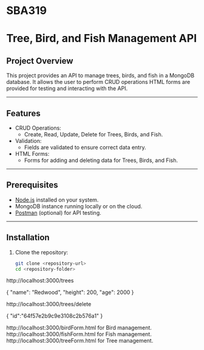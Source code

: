 # SBA319
# Tree, Bird, and Fish Management API

## Project Overview
This project provides an API to manage trees, birds, and fish in a MongoDB database. It allows the user to perform CRUD operations  HTML forms are provided for testing and interacting with the API.

---

## Features
- CRUD Operations:
  - Create, Read, Update, Delete for Trees, Birds, and Fish.
- Validation:
  - Fields are validated to ensure correct data entry.
- HTML Forms:
  - Forms for adding and deleting data for Trees, Birds, and Fish.
---

## Prerequisites
- [Node.js](https://nodejs.org/) installed on your system.
- MongoDB instance running locally or on the cloud.
- [Postman](https://www.postman.com/) (optional) for API testing.

---

## Installation
1. Clone the repository:
   ```bash
   git clone <repository-url>
   cd <repository-folder>

http://localhost:3000/trees

{
  "name": "Redwood",
  "height": 200,
  "age": 2000
}

http://localhost:3000/trees/delete

{
  "id":"64f57e2b9c9e3108c2b576a1"
}

http://localhost:3000/birdForm.html for Bird management.
http://localhost:3000/fishForm.html for Fish management.
http://localhost:3000/treeForm.html for Tree management.
